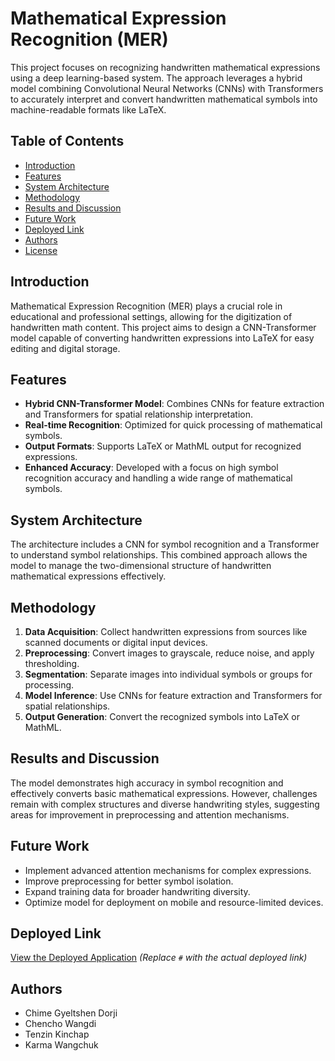 # Mathematical Expression Recognition (MER)

This project focuses on recognizing handwritten mathematical expressions using a deep learning-based system. The approach leverages a hybrid model combining Convolutional Neural Networks (CNNs) with Transformers to accurately interpret and convert handwritten mathematical symbols into machine-readable formats like LaTeX.

## Table of Contents
- [Introduction](#introduction)
- [Features](#features)
- [System Architecture](#system-architecture)
- [Methodology](#methodology)
- [Results and Discussion](#results-and-discussion)
- [Future Work](#future-work)
- [Deployed Link](#deployed-link)
- [Authors](#authors)
- [License](#license)

## Introduction
Mathematical Expression Recognition (MER) plays a crucial role in educational and professional settings, allowing for the digitization of handwritten math content. This project aims to design a CNN-Transformer model capable of converting handwritten expressions into LaTeX for easy editing and digital storage.

## Features
- **Hybrid CNN-Transformer Model**: Combines CNNs for feature extraction and Transformers for spatial relationship interpretation.
- **Real-time Recognition**: Optimized for quick processing of mathematical symbols.
- **Output Formats**: Supports LaTeX or MathML output for recognized expressions.
- **Enhanced Accuracy**: Developed with a focus on high symbol recognition accuracy and handling a wide range of mathematical symbols.

## System Architecture
The architecture includes a CNN for symbol recognition and a Transformer to understand symbol relationships. This combined approach allows the model to manage the two-dimensional structure of handwritten mathematical expressions effectively.

## Methodology
1. **Data Acquisition**: Collect handwritten expressions from sources like scanned documents or digital input devices.
2. **Preprocessing**: Convert images to grayscale, reduce noise, and apply thresholding.
3. **Segmentation**: Separate images into individual symbols or groups for processing.
4. **Model Inference**: Use CNNs for feature extraction and Transformers for spatial relationships.
5. **Output Generation**: Convert the recognized symbols into LaTeX or MathML.

## Results and Discussion
The model demonstrates high accuracy in symbol recognition and effectively converts basic mathematical expressions. However, challenges remain with complex structures and diverse handwriting styles, suggesting areas for improvement in preprocessing and attention mechanisms.

## Future Work
- Implement advanced attention mechanisms for complex expressions.
- Improve preprocessing for better symbol isolation.
- Expand training data for broader handwriting diversity.
- Optimize model for deployment on mobile and resource-limited devices.

## Deployed Link
[View the Deployed Application](#) *(Replace `#` with the actual deployed link)*

## Authors
- Chime Gyeltshen Dorji
- Chencho Wangdi
- Tenzin Kinchap
- Karma Wangchuk
